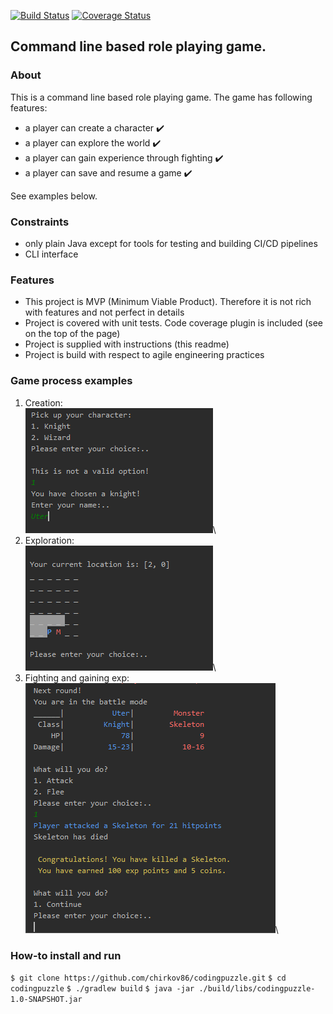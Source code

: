 [![Build Status](https://travis-ci.org/chirkov86/codingpuzzle.svg?branch=master)](https://travis-ci.org/chirkov86/codingpuzzle)
[![Coverage Status](https://codecov.io/gh/chirkov86/codingpuzzle/branch/master/graph/badge.svg)](https://codecov.io/gh/chirkov86/codingpuzzle)

## Command line based role playing game.

### About
This is a command line based role playing game.
The game has following features:
- a player can create a character :heavy_check_mark:
- a player can explore the world :heavy_check_mark:
- a player can gain experience through fighting :heavy_check_mark:
- a player can save and resume a game :heavy_check_mark:

See examples below.

### Constraints
- only plain Java except for tools for testing and building CI/CD pipelines
- CLI interface

### Features
- This project is MVP (Minimum Viable Product). Therefore it is not rich with features and not perfect in details
- Project is covered with unit tests. Code coverage plugin is included (see on the top of the page)
- Project is supplied with instructions (this readme) 
- Project is build with respect to agile engineering practices


### Game process examples 
1. Creation:\
![Creation](images/Creation.png)\
2. Exploration:\
![Creation](images/Exploration.png)\
3. Fighting and gaining exp:\
![Creation](images/Fighting.png)\

### How-to install and run
`$ git clone https://github.com/chirkov86/codingpuzzle.git`
`$ cd codingpuzzle`
`$ ./gradlew build`
`$ java -jar ./build/libs/codingpuzzle-1.0-SNAPSHOT.jar`